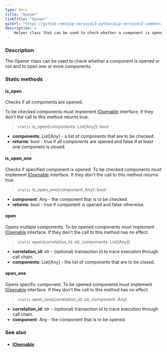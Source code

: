 ```yaml
---
type: docs
title: "Opener"
linkTitle: "Opener"
gitUrl: "https://github.com/pip-services3-python/pip-services3-commons-python"
description: >
    Helper class that can be used to check whether a component is opened or not and to open one or more components.
---
```


### Description

The Opener class can be used to check whether a component is opened or not and to open one or more components.

### Static methods

#### is_open
Checks if all components are opened.

To be checked components must implement [IOpenable](../iopenable) interface.
If they don't the call to this method returns true.

> `static` is_open(components: List[Any]): bool

- **components**: List[Any] - a list of components that are to be checked.
- **returns**: bool - true if all components are opened and false if at least one component is closed.

#### is_open_one
Checks if specified component is opened.
To be checked components must implement [IOpenable](../iopenable) interface.
If they don't the call to this method returns true.

> `static` is_open_one(component: Any): bool

- **component**: Any - the component that is to be checked.
- **returns**: bool - true if component is opened and false otherwise.


#### open
Opens multiple components.
To be opened components must implement [IOpenable](../iopenable) interface.
If they don't the call to this method has no effect.

> `static` open(correlation_id: str, components: List[Any])

- **correlation_id**: str - (optional) transaction id to trace execution through call chain.
- **components**: List[Any] - the list of components that are to be closed.


#### open_one
Opens specific component.
To be opened components must implement [IOpenable](../iopenable) interface.
If they don't the call to this method has no effect.

> `static` open_one(correlation_id: str, component: Any)

- **correlation_id**: str - (optional) transaction id to trace execution through call chain.
- **component**: Any - the component that is to be opened.



### See also
- #### [IOpenable](../iopenable)
